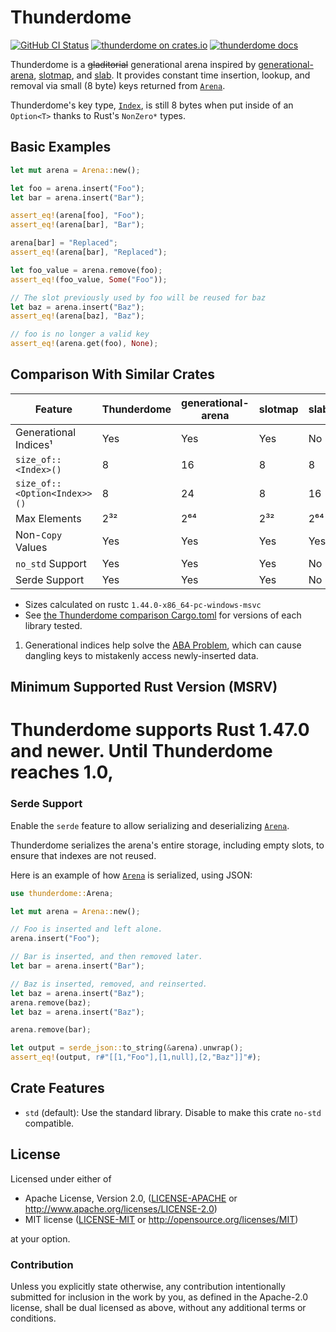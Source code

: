 # Thunderdome

[![GitHub CI Status](https://github.com/LPGhatguy/thunderdome/workflows/CI/badge.svg)](https://github.com/LPGhatguy/thunderdome/actions)
[![thunderdome on crates.io](https://img.shields.io/crates/v/thunderdome.svg)](https://crates.io/crates/thunderdome)
[![thunderdome docs](https://img.shields.io/badge/docs-docs.rs-orange.svg)](https://docs.rs/thunderdome)

Thunderdome is a ~~gladitorial~~ generational arena inspired by
[generational-arena](https://crates.io/crates/generational-arena),
[slotmap](https://crates.io/crates/slotmap), and
[slab](https://crates.io/crates/slab). It provides constant time insertion,
lookup, and removal via small (8 byte) keys returned from [`Arena`].

Thunderdome's key type, [`Index`], is still 8 bytes when put inside of an
`Option<T>` thanks to Rust's `NonZero*` types.

## Basic Examples

```rust
let mut arena = Arena::new();

let foo = arena.insert("Foo");
let bar = arena.insert("Bar");

assert_eq!(arena[foo], "Foo");
assert_eq!(arena[bar], "Bar");

arena[bar] = "Replaced";
assert_eq!(arena[bar], "Replaced");

let foo_value = arena.remove(foo);
assert_eq!(foo_value, Some("Foo"));

// The slot previously used by foo will be reused for baz
let baz = arena.insert("Baz");
assert_eq!(arena[baz], "Baz");

// foo is no longer a valid key
assert_eq!(arena.get(foo), None);
```

## Comparison With Similar Crates

| Feature                      | Thunderdome | generational-arena | slotmap | slab |
|------------------------------|-------------|--------------------|---------|------|
| Generational Indices¹        | Yes         | Yes                | Yes     | No   |
| `size_of::<Index>()`         | 8           | 16                 | 8       | 8    |
| `size_of::<Option<Index>>()` | 8           | 24                 | 8       | 16   |
| Max Elements                 | 2³²         | 2⁶⁴                | 2³²     | 2⁶⁴  |
| Non-`Copy` Values            | Yes         | Yes                | Yes     | Yes  |
| `no_std` Support             | Yes         | Yes                | Yes     | No   |
| Serde Support                | Yes         | Yes                | Yes     | No   |

* Sizes calculated on rustc `1.44.0-x86_64-pc-windows-msvc`
* See [the Thunderdome comparison
  Cargo.toml](https://github.com/LPGhatguy/thunderdome/blob/main/comparison/Cargo.toml)
  for versions of each library tested.

1. Generational indices help solve the [ABA
   Problem](https://en.wikipedia.org/wiki/ABA_problem), which can cause dangling
   keys to mistakenly access newly-inserted data.


## Minimum Supported Rust Version (MSRV)

Thunderdome supports Rust 1.47.0 and newer. Until Thunderdome reaches 1.0,
=======
### Serde Support
Enable the `serde` feature to allow serializing and deserializing [`Arena`].

Thunderdome serializes the arena's entire storage, including empty slots, to
ensure that indexes are not reused.

Here is an example of how [`Arena`] is serialized, using JSON:

```rust
use thunderdome::Arena;

let mut arena = Arena::new();

// Foo is inserted and left alone.
arena.insert("Foo");

// Bar is inserted, and then removed later.
let bar = arena.insert("Bar");

// Baz is inserted, removed, and reinserted.
let baz = arena.insert("Baz");
arena.remove(baz);
let baz = arena.insert("Baz");

arena.remove(bar);

let output = serde_json::to_string(&arena).unwrap();
assert_eq!(output, r#"[[1,"Foo"],[1,null],[2,"Baz"]]"#);
```

## Crate Features
* `std` (default): Use the standard library. Disable to make this crate `no-std` compatible.

[`Arena`]: https://docs.rs/thunderdome/latest/thunderdome/struct.Arena.html
[`Index`]: https://docs.rs/thunderdome/latest/thunderdome/struct.Index.html

## License

Licensed under either of

 * Apache License, Version 2.0, ([LICENSE-APACHE](LICENSE-APACHE) or http://www.apache.org/licenses/LICENSE-2.0)
 * MIT license ([LICENSE-MIT](LICENSE-MIT) or http://opensource.org/licenses/MIT)

at your option.

### Contribution
Unless you explicitly state otherwise, any contribution intentionally submitted for inclusion in the work by you, as defined in the Apache-2.0 license, shall be dual licensed as above, without any additional terms or conditions.
